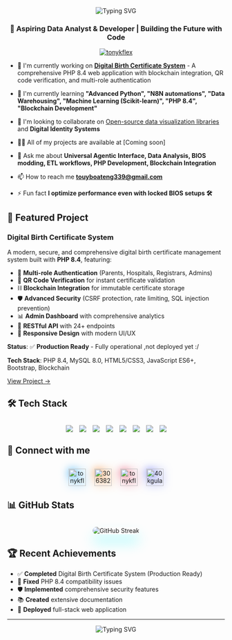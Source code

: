 <div align="center">
  <img src="https://readme-typing-svg.herokuapp.com?font=Fira+Code&pause=1000&color=00FF00&center=true&vCenter=true&width=435&lines=Hi+%F0%9F%91%8B%2C+I'm+Anthony+Ofori+Owusu;Data+Analyst+%26+Developer;From+Ghana+%F0%9F%87%AC%F0%9F%87%AD;Always+Learning+%26+Building" alt="Typing SVG" />
</div>

<h3 align="center">🚀 Aspiring Data Analyst & Developer | Building the Future with Code</h3>
<p align="center"> <a href="https://twitter.com/tonykflex" target="blank"><img src="https://img.shields.io/twitter/follow/tonykflex?logo=twitter&style=for-the-badge" alt="tonykflex" /></a> </p>

- 🔭 I'm currently working on **[Digital Birth Certificate System](https://github.com/tonycondone/birth-certificate-system)** - A comprehensive PHP 8.4 web application with blockchain integration, QR code verification, and multi-role authentication

- 🌱 I'm currently learning **"Advanced Python", "N8N automations", "Data Warehousing", "Machine Learning (Scikit-learn)", "PHP 8.4", "Blockchain Development"**

- 👯 I'm looking to collaborate on [Open-source data visualization libraries](https://www.rawgraphs.io) and **Digital Identity Systems**

- 👨‍💻 All of my projects are available at [Coming soon]

- 💬 Ask me about **Universal Agentic Interface, Data Analysis, BIOS modding, ETL workflows, PHP Development, Blockchain Integration**

- 📫 How to reach me **touyboateng339@gmail.com**

- ⚡ Fun fact **I optimize performance even with locked BIOS setups 🛠️**



## 🚀 Featured Project


### Digital Birth Certificate System
A modern, secure, and comprehensive digital birth certificate management system built with **PHP 8.4**, featuring:
- 🔐 **Multi-role Authentication** (Parents, Hospitals, Registrars, Admins)
- 📱 **QR Code Verification** for instant certificate validation
- ⛓️ **Blockchain Integration** for immutable certificate storage
- 🛡️ **Advanced Security** (CSRF protection, rate limiting, SQL injection prevention)
- 📊 **Admin Dashboard** with comprehensive analytics
- 🔄 **RESTful API** with 24+ endpoints
- 📱 **Responsive Design** with modern UI/UX



**Status**: ✅ **Production Ready** - Fully operational ,not  deployed yet :/

**Tech Stack**: PHP 8.4, MySQL 8.0, HTML5/CSS3, JavaScript ES6+, Bootstrap, Blockchain

[View Project →](https://github.com/tonycondone/birth-certificate-system)     



## 🛠️ Tech Stack

<!-- Animated Tech Stack with Floating Effect -->
<div align="center" style="margin: 30px 0;">
  <div style="display: flex; flex-wrap: wrap; justify-content: center; gap: 15px;">
    <img src="https://img.shields.io/badge/PHP-777BB4?style=for-the-badge&logo=php&logoColor=white" style="animation: float 3s ease-in-out infinite;" />
    <img src="https://img.shields.io/badge/Python-3776AB?style=for-the-badge&logo=python&logoColor=white" style="animation: float 3s ease-in-out infinite 0.5s;" />
    <img src="https://img.shields.io/badge/MySQL-00000F?style=for-the-badge&logo=mysql&logoColor=white" style="animation: float 3s ease-in-out infinite 1s;" />
    <img src="https://img.shields.io/badge/HTML5-E34F26?style=for-the-badge&logo=html5&logoColor=white" style="animation: float 3s ease-in-out infinite 1.5s;" />
    <img src="https://img.shields.io/badge/CSS3-1572B6?style=for-the-badge&logo=css3&logoColor=white" style="animation: float 3s ease-in-out infinite 2s;" />
    <img src="https://img.shields.io/badge/JavaScript-F7DF1E?style=for-the-badge&logo=javascript&logoColor=black" style="animation: float 3s ease-in-out infinite 2.5s;" />
    <img src="https://img.shields.io/badge/Bootstrap-563D7C?style=for-the-badge&logo=bootstrap&logoColor=white" style="animation: float 3s ease-in-out infinite 3s;" />
    <img src="https://img.shields.io/badge/Blockchain-000000?style=for-the-badge&logo=ethereum&logoColor=white" style="animation: float 3s ease-in-out infinite 3.5s;" />
  </div>
</div>

## 🌟 Connect with me

<!-- Social Icons with Hover Effects -->
<div align="center" style="margin: 30px 0;">
  <div style="display: flex; justify-content: center; gap: 20px; flex-wrap: wrap;">
    <a href="https://twitter.com/tonykflex" target="blank" style="display: inline-block; transition: all 0.3s ease; transform: scale(1);">
      <img align="center" src="https://raw.githubusercontent.com/rahuldkjain/github-profile-readme-generator/master/src/images/icons/Social/twitter.svg" alt="tonykflex" height="40" width="40" style="filter: drop-shadow(0 0 10px #1DA1F2);" />
    </a>
    <a href="https://stackoverflow.com/users/30638298" target="blank" style="display: inline-block; transition: all 0.3s ease; transform: scale(1);">
      <img align="center" src="https://raw.githubusercontent.com/rahuldkjain/github-profile-readme-generator/master/src/images/icons/Social/stack-overflow.svg" alt="30638298" height="40" width="40" style="filter: drop-shadow(0 0 10px #F48024);" />
    </a>
    <a href="https://instagram.com/tonykflex" target="blank" style="display: inline-block; transition: all 0.3s ease; transform: scale(1);">
      <img align="center" src="https://raw.githubusercontent.com/rahuldkjain/github-profile-readme-generator/master/src/images/icons/Social/instagram.svg" alt="tonykflex" height="40" width="40" style="filter: drop-shadow(0 0 10px #E4405F);" />
    </a>
    <a href="https://discord.gg/kXHx89kZ" target="blank" style="display: inline-block; transition: all 0.3s ease; transform: scale(1);">
      <img align="center" src="https://raw.githubusercontent.com/rahuldkjain/github-profile-readme-generator/master/src/images/icons/Social/discord.svg" alt="40kgulap" height="40" width="40" style="filter: drop-shadow(0 0 10px #5865F2);" />
    </a>
  </div>
</div>

## 📊 GitHub Stats

<!-- Enhanced Stats with Custom Themes -->
<div align="center" style="margin: 30px 0;">
  
  <img src="https://github-readme-streak-stats.herokuapp.com/?user=tonycondone&theme=radical&hide_border=true&background=0d1117&stroke=00ff00&ring=00ff00&fire=00ff00&currStreakNum=ffffff&currStreakLabel=00ff00&sideNums=ffffff&sideLabels=00ff00&dates=ffffff" alt="GitHub Streak" style="border-radius: 15px; box-shadow: 0 20px 30px rgba(0, 247, 255, 0.3);" />
</div>



## 🏆 Recent Achievements

- ✅ **Completed** Digital Birth Certificate System (Production Ready)
- 🔧 **Fixed** PHP 8.4 compatibility issues
- 🛡️ **Implemented** comprehensive security features
- 📚 **Created** extensive documentation
- 🚀 **Deployed** full-stack web application

---

<div align="center">
  
  
  <img src="https://readme-typing-svg.herokuapp.com?font=Fira+Code&pause=1000&color=00FF00&center=true&vCenter=true&width=435&lines=Always+Learning%2C+Always+Building!+%F0%9F%9A%80" alt="Typing SVG" />
</div>